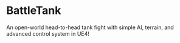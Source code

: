 # BattleTank
An open-world head-to-head tank fight with simple AI, terrain, and advanced control system in UE4! 
